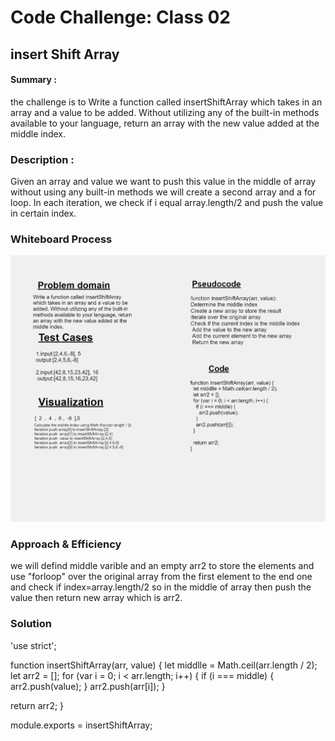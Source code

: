 # Code Challenge: Class 02
##  insert Shift Array 
#### Summary :
the challenge is to Write a function called insertShiftArray which takes in an array and a value to be added. Without utilizing any of the built-in methods available to your language, return an array with the new value added at the middle index.

### Description :
Given an array and value we want to push this value in the middle of array without using any built-in methods we will create a second array and a for loop. In each iteration, we check if i equal array.length/2 and push the value in  certain index.


### Whiteboard Process
![Array Reverse](Whiteboard22.png)

### Approach & Efficiency
we will defind middle varible and an empty arr2 to store the elements and use "forloop" over the original array from the first element to the end one and check if index=array.length/2 so in the middle of array then push the value then return new array which is arr2.

### Solution
'use strict';
  
function insertShiftArray(arr, value) {
  let middlle = Math.ceil(arr.length / 2);
  let arr2 = [];
  for (var i = 0; i < arr.length; i++) {
    if (i === middle) {
      arr2.push(value);
    }
    arr2.push(arr[i]);
  }

  return arr2;
}

    
module.exports = insertShiftArray;
